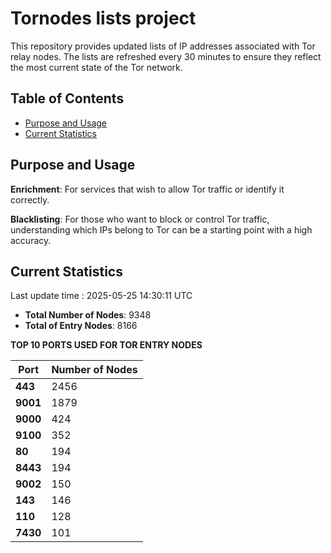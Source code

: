 # Tornodes lists project

This repository provides updated lists of IP addresses associated with Tor relay nodes. The lists are refreshed every 30 minutes to ensure they reflect the most current state of the Tor network.

## Table of Contents

- [Purpose and Usage](#purpose-and-usage)
- [Current Statistics](#current-statistics)


## Purpose and Usage

**Enrichment**: For services that wish to allow Tor traffic or identify it correctly.

**Blacklisting**: For those who want to block or control Tor traffic, understanding which IPs belong to Tor can be a starting point with a high accuracy.

## Current Statistics

Last update time : 2025-05-25 14:30:11 UTC

- **Total Number of Nodes**: 9348
- **Total of Entry Nodes**: 8166

**TOP 10 PORTS USED FOR TOR ENTRY NODES**

| **Port** | **Number of Nodes** |
|------|-----------------|
| **443**   | 2456  |
| **9001**   | 1879  |
| **9000**   | 424  |
| **9100**   | 352  |
| **80**   | 194  |
| **8443**   | 194  |
| **9002**   | 150  |
| **143**   | 146  |
| **110**   | 128  |
| **7430**   | 101  |

